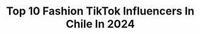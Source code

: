 ---
title: Top 10 Fashion TikTok Influencers In Chile In 2024
description: >-
  Find top fashion TikTok influencers in Chile in 2024. Most popular hashtags: #fashion #chile #moda #outfit.
platform: TikTok
hits: 25
text_top: Identify the top-rated TikTok profiles on inBeat.
text_bottom: Our search engine has 25 TikTok influencers like this in Chile for you to pitch.
profiles:
  - username: "niki.escobar"
    fullname: >-
      Niki Escobar
    bio: >-
      📸 Tips de fotos y poses 📸 ✨ Instagram @nikiescobar ✨ 💖 Fashion Lover 💖
    location: "Chile"
    followers: 3117
    engagement: 1105
    commentsToLikes: 0.025860
    id: ckbbv7uuaillw0j23lij5gv8c
    verified: false
    hashtags: "#phototips, #tutoriales, #moda, #trend"
  - username: "celineeschumann"
    fullname: >-
      Celine
    bio: >-
      Fashion is my passion, ahyia que pena
    location: "Chile"
    followers: 1900000
    engagement: 1458
    commentsToLikes: 0.002754
    id: ckdhxdwej4h4z0j23vq28jqnd
    verified: false
    hashtags: "#fashion, #fashiontiktok, #thriftflip, #learnontiktok"
  - username: "parcheroviral"
    fullname: >-
      parcheroviral
    bio: >-
      ( ͡👁️ ͜ʖ ͡👁️) 👉sígueme en insta, hoy cumplo años☝️ los quiero mucho
    location: "Chile"
    followers: 2700000
    engagement: 1310
    commentsToLikes: 0.062090
    id: ckbqexzm70qqj0j23oskn4rgy
    verified: false
    hashtags: "#bogota, #dogsoftiktok, #risas, #planeta"
  - username: "sarahthedreamerr"
    fullname: >-
      sarah 🦕
    bio: >-
      18 isfj constantly taking personality tests to feel validated
    location: "Chile"
    followers: 30700
    engagement: 1771
    commentsToLikes: 0.030866
    id: ckb9ac5y5vf5l0j23ugo9vmia
    verified: false
    hashtags: "#reader, #books, #reading, #taylorswift"
  - username: "belruizal"
    fullname: >-
      🌸 Bell 🧚🏼‍♀️
    bio: >-
      Me gusta lo retro 💖 Me creo Groovy 🌸 IG TIENDA @BELENIADISENO ✨
    location: "Chile"
    followers: 83700
    engagement: 1689
    commentsToLikes: 0.015443
    id: ckc8wtys0kdot0j23jv7owxe0
    verified: false
    hashtags: "#belmodahistoria, #historiadelamoda, #anime, #moda"
  - username: "abraham.r_"
    fullname: >-
      🖤 ABRAJAMS 🖤
    bio: >-
      Un loco buena onda ✨ Amante de las 📸 ABRAHAM MATIAS 🌹 🇨🇱🏳️‍🌈📍 stgo
    location: "Chile"
    followers: 5368
    engagement: 1143
    commentsToLikes: 0.026722
    id: ckdnuwwo8nubu0j23megm2jhc
    verified: false
    hashtags: "#estilo, #outfit, #fashion, #rosa"
  - username: "le_petit_le_puff"
    fullname: >-
      Le Petit Le Puff
    bio: >-
      Aguántenme mientras no salgo de casa🤷🏻‍♂️ Diseño de moda y tik toks muy gays☄️
    location: "Chile"
    followers: 2425
    engagement: 1386
    commentsToLikes: 0.040800
    id: ckbffubr4aqy30j23v08jg60r
    verified: false
    hashtags: "#model, #runway, #lgbt, #gay"
  - username: "marcoarayar"
    fullname: >-
      Marco Antonio Araya 
    bio: >-
      De Chile pal mundo 🇨🇱
    location: "Chile"
    followers: 2664
    engagement: 780
    commentsToLikes: 0.043232
    id: cka0om4z44gkl0i78f4bzjdjo
    verified: false
    hashtags: "#fashion, #nyc, #dise, #pedreria"
  - username: "girasolesdemipais"
    fullname: >-
      Sabri 💛
    bio: >-
      TUTORIALES costura•jardinería•manualidades•recetas 🦋🌻
    location: "Chile"
    followers: 3978
    engagement: 921
    commentsToLikes: 0.077373
    id: ckbf07pdrlnjq0j2371lr7w3p
    verified: false
    hashtags: "#atrasoshein, #outfits, #diyclothing, #moda"
  - username: "raishavinet"
    fullname: >-
      Raisha
    bio: >-
      Marvel for possers✨ Tips y contenido de moda en IG
    location: "Chile"
    followers: 25400
    engagement: 1476
    commentsToLikes: 0.014845
    id: ckdi1wixk62a40j23h40pxyfc
    verified: false
    hashtags: "#mexico, #marvelstudios, #wintersoldier, #aesthetic"
---